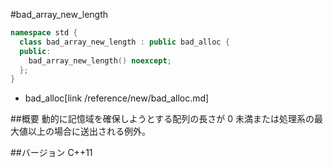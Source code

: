 #bad_array_new_length
```cpp
namespace std {
  class bad_array_new_length : public bad_alloc {
  public:
    bad_array_new_length() noexcept;
  };
}
```
* bad_alloc[link /reference/new/bad_alloc.md]

##概要
動的に記憶域を確保しようとする配列の長さが 0 未満または処理系の最大値以上の場合に送出される例外。


##バージョン
C++11

